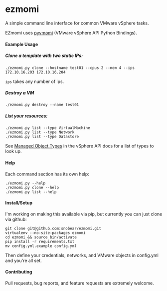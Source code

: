ezmomi
======

A simple command line interface for common VMware vSphere tasks.

EZmomi uses [pyvmomi](https://github.com/vmware/pyvmomi) (VMware vSphere API Python Bindings).


#### Example Usage


##### Clone a template with two static IPs:

```
./ezmomi.py clone --hostname test01 --cpus 2 --mem 4 --ips 172.10.16.203 172.10.16.204
```

`ips` takes any number of ips.

##### Destroy a VM

```
./ezmomi.py destroy --name test01
```

##### List your resources:

```
./ezmomi.py list --type VirtualMachine
./ezmomi.py list --type Network
./ezmomi.py list --type Datastore
```

See [Managed Object Types](http://pubs.vmware.com/vsphere-50/index.jsp#com.vmware.wssdk.apiref.doc_50/mo-types-landing.html) in the vSphere API docs for a list of types to look up.

#### Help

Each command section has its own help:

```
./ezmomi.py --help
./ezmomi.py clone --help
./ezmomi.py list --help
```

#### Install/Setup

I'm working on making this available via pip, but currently you can just clone via github:

```
git clone git@github.com:snobear/ezmomi.git
virtualenv --no-site-packages ezmomi
cd ezmomi && source bin/activate
pip install -r requirements.txt
mv config.yml.example config.yml
```

Then define your credentials, networks, and VMware objects in config.yml and you're all set.

#### Contributing
Pull requests, bug reports, and feature requests are extremely welcome.
